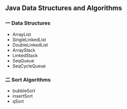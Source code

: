 ## Java Data Structures and Algorithms

### 一 Data Structures
* ArrayList
* SingleLinkedList
* DoubleLinkedList
* ArrayStack
* LinkedStack
* SeqQueue
* SeqCycleQueue

### 二 Sort Algorithms
* bubbleSort
* insertSort
* qSort


